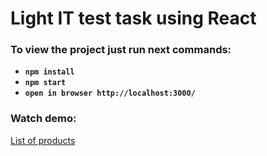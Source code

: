 # Light IT test task using React

### To view the project just run next commands:
  - **`npm install`**
  - **`npm start`**
  - **`open in browser http://localhost:3000/`**

### Watch demo:
[List of products](https://supfiger.github.io/list-of-products/)

